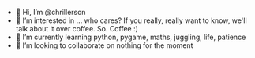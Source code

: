 - 👋 Hi, I’m @chrillerson
- 👀 I’m interested in ... who cares? If you really, really want to know, we'll talk about it over coffee. So. Coffee :) 
- 🌱 I’m currently learning python, pygame, maths, juggling, life, patience
- 💞️ I’m looking to collaborate on nothing for the moment

<!---
chrillerson/chrillerson is a ✨ special ✨ repository because its `README.md` (this file) appears on your GitHub profile.
You can click the Preview link to take a look at your changes.
--->
